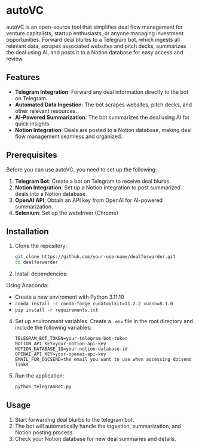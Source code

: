 # autoVC

autoVC is an open-source tool that simplifies deal flow management for venture capitalists, startup enthusiasts, or anyone managing investment opportunities. Forward deal blurbs to a Telegram bot, which ingests all relevant data, scrapes associated websites and pitch decks, summarizes the deal using AI, and posts it to a Notion database for easy access and review.

## Features

- **Telegram Integration**: Forward any deal information directly to the bot on Telegram.
- **Automated Data Ingestion**: The bot scrapes websites, pitch decks, and other relevant resources.
- **AI-Powered Summarization**: The bot summarizes the deal using AI for quick insights.
- **Notion Integration**: Deals are posted to a Notion database, making deal flow management seamless and organized.

## Prerequisites

Before you can use autoVC, you need to set up the following:

1. **Telegram Bot**: Create a bot on Telegram to receive deal blurbs.
2. **Notion Integration**: Set up a Notion integration to post summarized deals into a Notion database.
3. **OpenAI API**: Obtain an API key from OpenAI for AI-powered summarization.
4. **Selenium**: Set up the webdriver (Chrome)

## Installation

1. Clone the repository:

    ```bash
    git clone https://github.com/your-username/dealforwarder.git
    cd dealforwarder
    ```

2. Install dependencies:

  Using Anaconda:
   - Create a new enviroment with Python 3.11.10
   - ```conda install -c conda-forge cudatoolkit=11.2.2 cudnn=8.1.0```
   - ```pip install -r requirements.txt```


4. Set up environment variables. Create a `.env` file in the root directory and include the following variables:

    ```env
    TELEGRAM_BOT_TOKEN=your-telegram-bot-token
    NOTION_API_KEY=your-notion-api-key
    NOTION_DATABASE_ID=your-notion-database-id
    OPENAI_API_KEY=your-openai-api-key
    EMAIL_FOR_DOCSEND=the email you want to use when accessing docsend links
    ```

5. Run the application:

    ```bash
    python telegramBot.py
    ```

## Usage

1. Start forwarding deal blurbs to the telegram bot.
2. The bot will automatically handle the ingestion, summarization, and Notion posting process.
3. Check your Notion database for new deal summaries and details.
